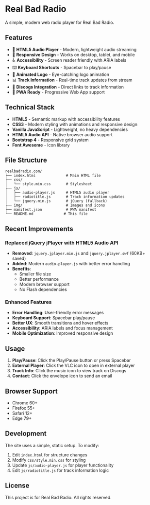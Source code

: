 # Real Bad Radio

A simple, modern web radio player for Real Bad Radio.

## Features

- 🎵 **HTML5 Audio Player** - Modern, lightweight audio streaming
- 📱 **Responsive Design** - Works on desktop, tablet, and mobile
- ♿ **Accessibility** - Screen reader friendly with ARIA labels
- ⌨️ **Keyboard Shortcuts** - Spacebar to play/pause
- 🎨 **Animated Logo** - Eye-catching logo animation
- 📊 **Track Information** - Real-time track updates from stream
- 🔗 **Discogs Integration** - Direct links to track information
- 📱 **PWA Ready** - Progressive Web App support

## Technical Stack

- **HTML5** - Semantic markup with accessibility features
- **CSS3** - Modern styling with animations and responsive design
- **Vanilla JavaScript** - Lightweight, no heavy dependencies
- **HTML5 Audio API** - Native browser audio support
- **Bootstrap 4** - Responsive grid system
- **Font Awesome** - Icon library

## File Structure

```
realbadradio.com/
├── index.html              # Main HTML file
├── css/
│   └── style.min.css       # Stylesheet
├── js/
│   ├── audio-player.js     # HTML5 audio player
│   ├── radiotitle.js       # Track information updates
│   └── jquery.min.js       # jQuery (fallback)
├── img/                    # Images and icons
├── manifest.json           # PWA manifest
└── README.md              # This file
```

## Recent Improvements

### Replaced jQuery jPlayer with HTML5 Audio API
- **Removed**: `jquery.jplayer.min.js` and `jquery.jplayer.swf` (60KB+ saved)
- **Added**: Modern `audio-player.js` with better error handling
- **Benefits**: 
  - Smaller file size
  - Better performance
  - Modern browser support
  - No Flash dependencies

### Enhanced Features
- **Error Handling**: User-friendly error messages
- **Keyboard Support**: Spacebar play/pause
- **Better UX**: Smooth transitions and hover effects
- **Accessibility**: ARIA labels and focus management
- **Mobile Optimization**: Improved responsive design

## Usage

1. **Play/Pause**: Click the Play/Pause button or press Spacebar
2. **External Player**: Click the VLC icon to open in external player
3. **Track Info**: Click the music icon to view track on Discogs
4. **Contact**: Click the envelope icon to send an email

## Browser Support

- Chrome 60+
- Firefox 55+
- Safari 12+
- Edge 79+

## Development

The site uses a simple, static setup. To modify:

1. Edit `index.html` for structure changes
2. Modify `css/style.min.css` for styling
3. Update `js/audio-player.js` for player functionality
4. Edit `js/radiotitle.js` for track information logic

## License

This project is for Real Bad Radio. All rights reserved. 